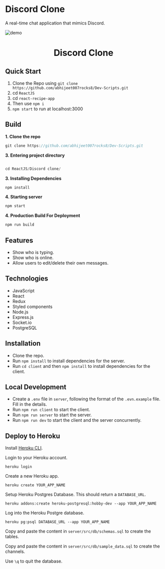 # Discord Clone

A real-time chat application that mimics Discord.

![demo](https://user-images.githubusercontent.com/14181114/144297551-b79aff6a-f3f0-4791-b089-14c3475778a2.gif)
<h1 align="center">
  Discord Clone  
</h1>

## Quick Start
1. Clone the Repo using `git clone https://github.com/abhijeet007rocks8/Dev-Scripts.git`
2. cd `ReactJS`
3. cd `react-recipe-app`
4. Then use `npm i`
5. `npm start` to run at localhost:3000

## Build

**1. Clone the repo**
```javascript
git clone https://github.com/abhijeet007rocks8/Dev-Scripts.git
```

**3. Entering project directory**
```javascript

cd ReactJS/Discord clone/
```

**3. Installing Dependencies**
```javascript
npm install
```

**4. Starting server**
```javascript
npm start
```

**4. Production Build For Deployment**
```javascript
npm run build
```

## Features

- Show who is typing.
- Show who is online.
- Allow users to edit/delete their own messages.

## Technologies

- JavaScript
- React
- Redux
- Styled components
- Node.js
- Express.js
- Socket.io
- PostgreSQL

## Installation

- Clone the repo.
- Run `npm install` to install dependencies for the server.
- Run `cd client` and then `npm install` to install dependencies for the client.

## Local Development

- Create a `.env` file in `server`, following the format of the `.evn.example` file. Fill in the details.
- Run `npm run client` to start the client.
- Run `npm run server` to start the server.
- Run `npm run dev` to start the client and the server concurrently.

## Deploy to Heroku

Install [Heroku CLI](https://devcenter.heroku.com/articles/heroku-cli).

Login to your Heroku account.

```
heroku login
```

Create a new Heroku app.

```
heroku create YOUR_APP_NAME
```

Setup Heroku Postgres Database. This should return a `DATABASE_URL`.

```
heroku addons:create heroku-postgresql:hobby-dev --app YOUR_APP_NAME
```

Log into the Heroku Postgre database.

```
heroku pg:psql DATABASE_URL --app YOUR_APP_NAME
```

Copy and paste the content in `server/src/db/schemas.sql` to create the tables.

Copy and paste the content in `server/src/db/sample_data.sql` to create the channels.

Use `\q` to quit the database.